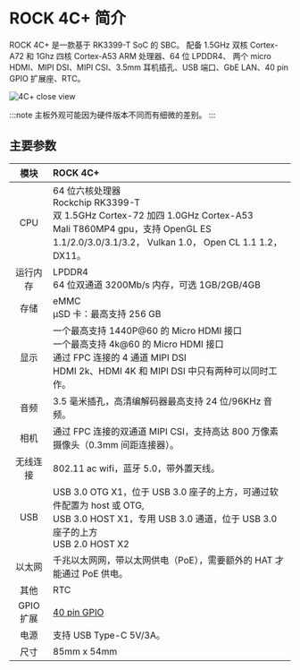 ﻿---
sidebar_label: '概览'
sidebar_position: 3
---

# ROCK 4C+ 简介

ROCK 4C+ 是一款基于 RK3399-T SoC 的 SBC。
配备 1.5GHz 双核 Cortex-A72 和 1Ghz 四核 Cortex-A53 ARM 处理器、64 位 LPDDR4、 
两个 micro HDMI、MIPI DSI、MIPI CSI、3.5mm 耳机插孔、USB 端口、GbE LAN、40 pin GPIO 扩展座、RTC。

![4C+ close view](/img/rock4/rock4c+-closelook.webp)  

:::note
主板外观可能因为硬件版本不同而有细微的差别。
:::

## 主要参数

|模块|ROCK 4C+|
|:-:|:-|
|CPU|64 位六核处理器<br/>Rockchip RK3399-T<br/>双 1.5GHz Cortex-72 加四 1.0GHz Cortex-A53<br/>Mali T860MP4 gpu，支持 OpenGL ES 1.1/2.0/3.0/3.1/3.2， Vulkan 1.0， Open CL 1.1 1.2， DX11。|
|运行内存|LPDDR4<br/>64 位双通道 3200Mb/s 内存，可选 1GB/2GB/4GB|
|存储|eMMC<br/>μSD 卡：最高支持 256 GB|
|显示|一个最高支持 1440P@60 的 Micro HDMI 接口<br/>一个最高支持 4k@60 的 Micro HDMI 接口<br/>通过 FPC 连接的 4 通道 MIPI DSI<br/>HDMI 2k、HDMI 4K 和 MIPI DSI 中只有两种可以同时工作。|
|音频|3.5 毫米插孔，高清编解码器最高支持 24 位/96KHz 音频。|
|相机|通过 FPC 连接的双通道 MIPI CSI，支持高达 800 万像素摄像头（0.3mm 间距连接器）。|
|无线连接|802.11 ac wifi，蓝牙 5.0，带外置天线。|
|USB|USB 3.0 OTG X1，位于 USB 3.0 座子的上方，可通过软件配置为 host 或 OTG,<br/>USB 3.0 HOST X1，专用 USB 3.0 通道，位于 USB 3.0 座子的上方<br/>USB 2.0 HOST X2|
|以太网|千兆以太网网，带以太网供电（PoE），需要额外的 HAT 才能通过 PoE 供电。|
|其他|RTC|
|GPIO 扩展|[40 pin GPIO](../hardware/rock4c+-gpio)|
|电源|支持 USB Type-C 5V/3A。|
|尺寸|85mm x 54mm|
